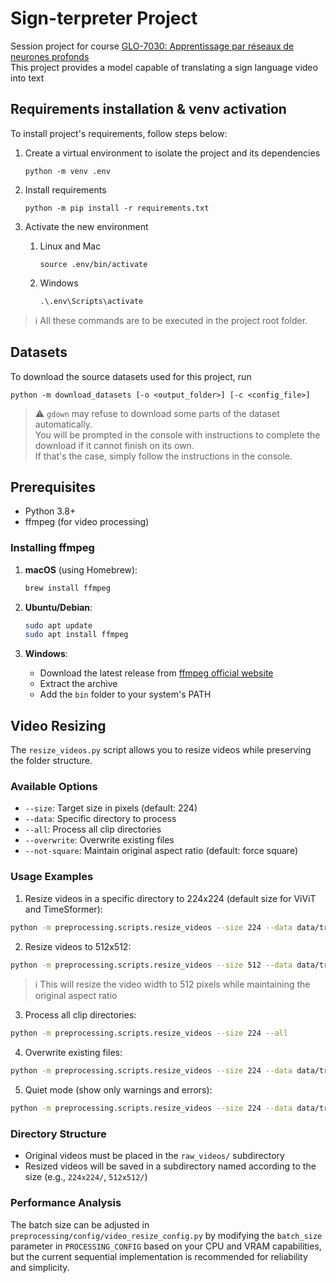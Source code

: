 # Sign-terpreter Project
Session project for course [GLO-7030: Apprentissage par réseaux de neurones profonds](https://www.ulaval.ca/etudes/cours/glo-7030-apprentissage-par-reseaux-de-neurones-profonds)  
This project provides a model capable of translating a sign language video into text

## Requirements installation & venv activation
To install project's requirements, follow steps below:

1. Create a virtual environment to isolate the project and its dependencies
    ```shell
    python -m venv .env
    ```

2. Install requirements
    ```shell
    python -m pip install -r requirements.txt
    ```

3. Activate the new environment
    1. Linux and Mac
        ```shell
        source .env/bin/activate
        ```
    2. Windows
        ```shell
        .\.env\Scripts\activate
        ```

> :information_source: All these commands are to be executed in the project root folder.

## Datasets
To download the source datasets used for this project, run
```shell
python -m download_datasets [-o <output_folder>] [-c <config_file>]
```
> :warning: `gdown` may refuse to download some parts of the dataset automatically.   
> You will be prompted in the console with instructions to complete the download if it cannot finish on its own.   
> If that's the case, simply follow the instructions in the console. 

## Prerequisites

- Python 3.8+
- ffmpeg (for video processing)

### Installing ffmpeg

1. **macOS** (using Homebrew):
    ```bash
    brew install ffmpeg
    ```

2. **Ubuntu/Debian**:
    ```bash
    sudo apt update
    sudo apt install ffmpeg
    ```

3. **Windows**:
    - Download the latest release from [ffmpeg official website](https://ffmpeg.org/download.html)
    - Extract the archive
    - Add the `bin` folder to your system's PATH

## Video Resizing

The `resize_videos.py` script allows you to resize videos while preserving the folder structure.

### Available Options

- `--size`: Target size in pixels (default: 224)
- `--data`: Specific directory to process
- `--all`: Process all clip directories
- `--overwrite`: Overwrite existing files
- `--not-square`: Maintain original aspect ratio (default: force square)

### Usage Examples

1. Resize videos in a specific directory to 224x224 (default size for ViViT and TimeSformer):
```bash
python -m preprocessing.scripts.resize_videos --size 224 --data data/train_rgb_front_clips
```

2. Resize videos to 512x512:
```bash
python -m preprocessing.scripts.resize_videos --size 512 --data data/train_rgb_front_clips
```
> :information_source: This will resize the video width to 512 pixels while maintaining the original aspect ratio

3. Process all clip directories:
```bash
python -m preprocessing.scripts.resize_videos --size 224 --all
```

4. Overwrite existing files:
```bash
python -m preprocessing.scripts.resize_videos --size 224 --data data/train_rgb_front_clips --overwrite
```

5. Quiet mode (show only warnings and errors):
```bash
python -m preprocessing.scripts.resize_videos --size 224 --data data/train_rgb_front_clips --quiet
```

### Directory Structure

- Original videos must be placed in the `raw_videos/` subdirectory
- Resized videos will be saved in a subdirectory named according to the size (e.g., `224x224/`, `512x512/`)

### Performance Analysis

The batch size can be adjusted in `preprocessing/config/video_resize_config.py` by modifying the `batch_size` parameter in `PROCESSING_CONFIG` based on your CPU and VRAM capabilities, but the current sequential implementation is recommended for reliability and simplicity.